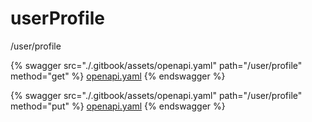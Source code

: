 # userProfile

/user/profile




{% swagger src="./.gitbook/assets/openapi.yaml" path="/user/profile" method="get" %}
[openapi.yaml](<./.gitbook/assets/openapi.yaml>)
{% endswagger %}


{% swagger src="./.gitbook/assets/openapi.yaml" path="/user/profile" method="put" %}
[openapi.yaml](<./.gitbook/assets/openapi.yaml>)
{% endswagger %}

